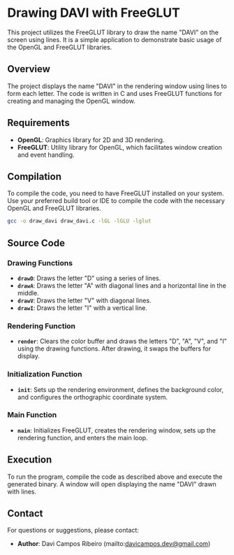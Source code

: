 # Drawing DAVI with FreeGLUT

This project utilizes the FreeGLUT library to draw the name "DAVI" on the screen using lines. It is a simple application to demonstrate basic usage of the OpenGL and FreeGLUT libraries.

## Overview

The project displays the name "DAVI" in the rendering window using lines to form each letter. The code is written in C and uses FreeGLUT functions for creating and managing the OpenGL window.

## Requirements

- **OpenGL**: Graphics library for 2D and 3D rendering.
- **FreeGLUT**: Utility library for OpenGL, which facilitates window creation and event handling.

## Compilation

To compile the code, you need to have FreeGLUT installed on your system. Use your preferred build tool or IDE to compile the code with the necessary OpenGL and FreeGLUT libraries.

```bash
gcc -o draw_davi draw_davi.c -lGL -lGLU -lglut
```

## Source Code

### Drawing Functions

- **`drawD`**: Draws the letter "D" using a series of lines.
- **`drawA`**: Draws the letter "A" with diagonal lines and a horizontal line in the middle.
- **`drawV`**: Draws the letter "V" with diagonal lines.
- **`drawI`**: Draws the letter "I" with a vertical line.

### Rendering Function

- **`render`**: Clears the color buffer and draws the letters "D", "A", "V", and "I" using the drawing functions. After drawing, it swaps the buffers for display.

### Initialization Function

- **`init`**: Sets up the rendering environment, defines the background color, and configures the orthographic coordinate system.

### Main Function

- **`main`**: Initializes FreeGLUT, creates the rendering window, sets up the rendering function, and enters the main loop.

## Execution

To run the program, compile the code as described above and execute the generated binary. A window will open displaying the name "DAVI" drawn with lines.

## Contact

For questions or suggestions, please contact:

- **Author**: Davi Campos Ribeiro (mailto:davicampos.dev@gmail.com)
